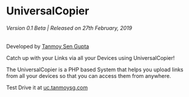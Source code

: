 # UniversalCopier

###### Version 0.1 Beta | Released on 27th February, 2019

Developed by [Tanmoy Sen Gupta](http://tanmoysg.com) 


Catch up with your Links via all your Devices using UniversalCopier!

The UniversalCopier is a PHP based System that helps you upload links from all your devices so that you can access them from anywhere.

Test Drive it at [uc.tanmoysg.com](http://uc.tanmoysg.com)
